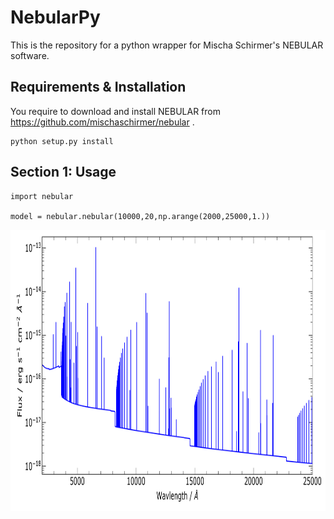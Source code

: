 # NebularPy

  This is the repository for a python wrapper for Mischa Schirmer's NEBULAR software.

 ## Requirements & Installation

  You require to download and install NEBULAR from https://github.com/mischaschirmer/nebular .


  ```
  python setup.py install
  ```


 ##  Section 1:  Usage

```
import nebular

model = nebular.nebular(10000,20,np.arange(2000,25000,1.))
```
  <p align="middle">
     <img src="nebular_test.png"  height="450" />
  </p>
